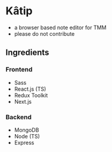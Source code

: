 # Kâtip
- a browser based note editor for TMM
- please do not contribute

## Ingredients
### Frontend
- Sass
- React.js (TS)
- Redux Toolkit
- Next.js

### Backend
- MongoDB
- Node (TS)
- Express
